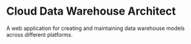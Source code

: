 # Cloud Data Warehouse Architect

A web application for creating and maintaining data warehouse models across different platforms.
